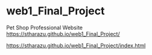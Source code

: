 # web1_Final_Project
Pet Shop Professional Website
https://stharazu.github.io/web1_Final_Project/

https://stharazu.github.io/web1_Final_Project/index.html
